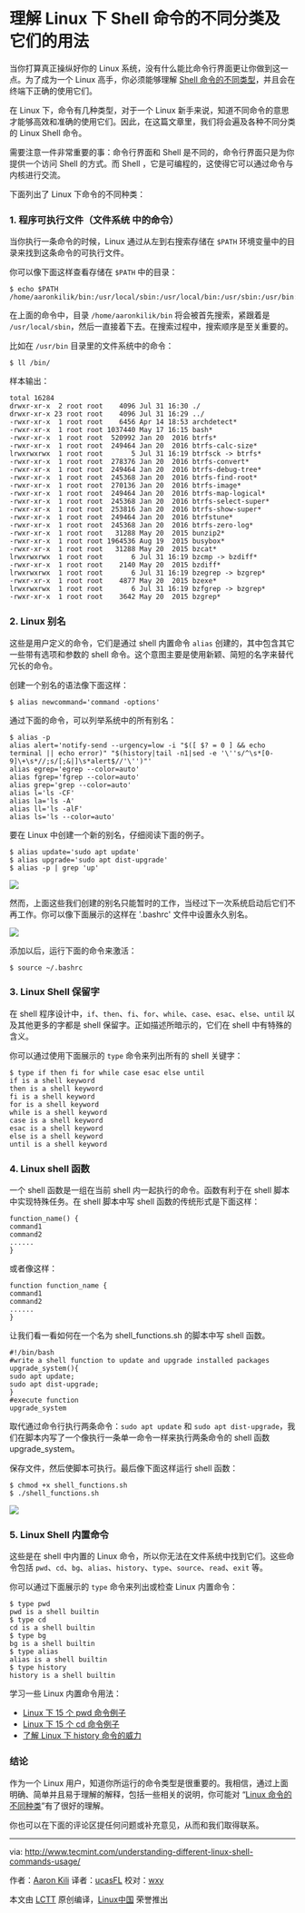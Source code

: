 理解 Linux 下 Shell 命令的不同分类及它们的用法
====================

当你打算真正操纵好你的 Linux 系统，没有什么能比命令行界面更让你做到这一点。为了成为一个 Linux 高手，你必须能够理解 [Shell 命令的不同类型][1]，并且会在终端下正确的使用它们。

在 Linux 下，命令有几种类型，对于一个 Linux 新手来说，知道不同命令的意思才能够高效和准确的使用它们。因此，在这篇文章里，我们将会遍及各种不同分类的 Linux Shell 命令。

需要注意一件非常重要的事：命令行界面和 Shell 是不同的，命令行界面只是为你提供一个访问 Shell 的方式。而 Shell ，它是可编程的，这使得它可以通过命令与内核进行交流。

下面列出了 Linux 下命令的不同种类：

### 1. 程序可执行文件（文件系统 中的命令）

当你执行一条命令的时候，Linux 通过从左到右搜索存储在 `$PATH` 环境变量中的目录来找到这条命令的可执行文件。

你可以像下面这样查看存储在 `$PATH` 中的目录：

```
$ echo $PATH
/home/aaronkilik/bin:/usr/local/sbin:/usr/local/bin:/usr/sbin:/usr/bin:/sbin:/bin:/usr/games:/usr/local/games
```

在上面的命令中，目录 `/home/aaronkilik/bin` 将会被首先搜索，紧跟着是 `/usr/local/sbin`，然后一直接着下去。在搜索过程中，搜索顺序是至关重要的。

比如在 `/usr/bin` 目录里的文件系统中的命令：

```
$ ll /bin/
```

样本输出：

```
total 16284
drwxr-xr-x  2 root root    4096 Jul 31 16:30 ./
drwxr-xr-x 23 root root    4096 Jul 31 16:29 ../
-rwxr-xr-x  1 root root    6456 Apr 14 18:53 archdetect*
-rwxr-xr-x  1 root root 1037440 May 17 16:15 bash*
-rwxr-xr-x  1 root root  520992 Jan 20  2016 btrfs*
-rwxr-xr-x  1 root root  249464 Jan 20  2016 btrfs-calc-size*
lrwxrwxrwx  1 root root       5 Jul 31 16:19 btrfsck -> btrfs*
-rwxr-xr-x  1 root root  278376 Jan 20  2016 btrfs-convert*
-rwxr-xr-x  1 root root  249464 Jan 20  2016 btrfs-debug-tree*
-rwxr-xr-x  1 root root  245368 Jan 20  2016 btrfs-find-root*
-rwxr-xr-x  1 root root  270136 Jan 20  2016 btrfs-image*
-rwxr-xr-x  1 root root  249464 Jan 20  2016 btrfs-map-logical*
-rwxr-xr-x  1 root root  245368 Jan 20  2016 btrfs-select-super*
-rwxr-xr-x  1 root root  253816 Jan 20  2016 btrfs-show-super*
-rwxr-xr-x  1 root root  249464 Jan 20  2016 btrfstune*
-rwxr-xr-x  1 root root  245368 Jan 20  2016 btrfs-zero-log*
-rwxr-xr-x  1 root root   31288 May 20  2015 bunzip2*
-rwxr-xr-x  1 root root 1964536 Aug 19  2015 busybox*
-rwxr-xr-x  1 root root   31288 May 20  2015 bzcat*
lrwxrwxrwx  1 root root       6 Jul 31 16:19 bzcmp -> bzdiff*
-rwxr-xr-x  1 root root    2140 May 20  2015 bzdiff*
lrwxrwxrwx  1 root root       6 Jul 31 16:19 bzegrep -> bzgrep*
-rwxr-xr-x  1 root root    4877 May 20  2015 bzexe*
lrwxrwxrwx  1 root root       6 Jul 31 16:19 bzfgrep -> bzgrep*
-rwxr-xr-x  1 root root    3642 May 20  2015 bzgrep*
```

### 2. Linux 别名

这些是用户定义的命令，它们是通过 shell 内置命令 `alias` 创建的，其中包含其它一些带有选项和参数的 shell 命令。这个意图主要是使用新颖、简短的名字来替代冗长的命令。

创建一个别名的语法像下面这样：

```
$ alias newcommand='command -options'
```

通过下面的命令，可以列举系统中的所有别名：

```
$ alias -p
alias alert='notify-send --urgency=low -i "$([ $? = 0 ] && echo terminal || echo error)" "$(history|tail -n1|sed -e '\''s/^\s*[0-9]\+\s*//;s/[;&|]\s*alert$//'\'')"'
alias egrep='egrep --color=auto'
alias fgrep='fgrep --color=auto'
alias grep='grep --color=auto'
alias l='ls -CF'
alias la='ls -A'
alias ll='ls -alF'
alias ls='ls --color=auto'
```

要在 Linux 中创建一个新的别名，仔细阅读下面的例子。

```
$ alias update='sudo apt update'
$ alias upgrade='sudo apt dist-upgrade'
$ alias -p | grep 'up'
```

![](http://www.tecmint.com/wp-content/uploads/2016/08/Create-Aliase-in-Linux.png)

然而，上面这些我们创建的别名只能暂时的工作，当经过下一次系统启动后它们不再工作。你可以像下面展示的这样在 '.bashrc' 文件中设置永久别名。

![](http://www.tecmint.com/wp-content/uploads/2016/08/Set-Linux-Aliases-Permanent.png)

添加以后，运行下面的命令来激活：

```
$ source ~/.bashrc
```

### 3. Linux Shell 保留字

在 shell 程序设计中，`if`、`then`、`fi`、`for`、`while`、`case`、`esac`、`else`、`until` 以及其他更多的字都是 shell 保留字。正如描述所暗示的，它们在 shell 中有特殊的含义。

你可以通过使用下面展示的 `type` 命令来列出所有的 shell 关键字：

```
$ type if then fi for while case esac else until
if is a shell keyword
then is a shell keyword
fi is a shell keyword
for is a shell keyword
while is a shell keyword
case is a shell keyword
esac is a shell keyword
else is a shell keyword
until is a shell keyword
```

### 4. Linux shell 函数

一个 shell 函数是一组在当前 shell 内一起执行的命令。函数有利于在 shell 脚本中实现特殊任务。在 shell 脚本中写 shell 函数的传统形式是下面这样：

```
function_name() {
command1
command2
......
}
```

或者像这样：

```
function function_name {
command1
command2
......
}
```

让我们看一看如何在一个名为 shell_functions.sh 的脚本中写 shell 函数。

```
#!/bin/bash 
#write a shell function to update and upgrade installed packages 
upgrade_system(){
sudo apt update;
sudo apt dist-upgrade;
}
#execute function
upgrade_system
```

取代通过命令行执行两条命令：`sudo apt update` 和 `sudo apt dist-upgrade`，我们在脚本内写了一个像执行一条单一命令一样来执行两条命令的  shell 函数 upgrade_system。

保存文件，然后使脚本可执行。最后像下面这样运行 shell 函数：

```
$ chmod +x shell_functions.sh
$ ./shell_functions.sh
```

![](http://www.tecmint.com/wp-content/uploads/2016/08/Linux-Shell-Functions-Script.png)

### 5. Linux Shell 内置命令

这些是在 shell 中内置的 Linux 命令，所以你无法在文件系统中找到它们。这些命令包括 `pwd`、`cd`、`bg`、`alias`、`history`、`type`、`source`、`read`、`exit` 等。

你可以通过下面展示的 `type` 命令来列出或检查 Linux 内置命令：

```
$ type pwd
pwd is a shell builtin
$ type cd
cd is a shell builtin
$ type bg
bg is a shell builtin
$ type alias
alias is a shell builtin
$ type history
history is a shell builtin
```

学习一些 Linux 内置命令用法：

- [Linux 下 15 个 pwd 命令例子][2]
- [Linux 下 15 个 cd 命令例子][3]
- [了解 Linux 下 history 命令的威力][4]

### 结论

作为一个 Linux 用户，知道你所运行的命令类型是很重要的。我相信，通过上面明确、简单并且易于理解的解释，包括一些相关的说明，你可能对 “[Linux 命令的不同种类][1]”有了很好的理解。

你也可以在下面的评论区提任何问题或补充意见，从而和我们取得联系。

--------------------------------------------------------------------------------

via: http://www.tecmint.com/understanding-different-linux-shell-commands-usage/

作者：[Aaron Kili][a]
译者：[ucasFL](https://github.com/ucasFL)
校对：[wxy](https://github.com/wxy)

本文由 [LCTT](https://github.com/LCTT/TranslateProject) 原创编译，[Linux中国](https://linux.cn/) 荣誉推出

[a]: http://www.tecmint.com/author/aaronkili/
[1]: http://www.tecmint.com/different-types-of-linux-shells/
[2]: http://www.tecmint.com/pwd-command-examples/
[3]: http://www.tecmint.com/cd-command-in-linux/
[4]: http://www.tecmint.com/history-command-examples/
[5]: http://www.tecmint.com/category/linux-commands/
